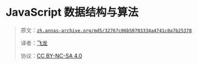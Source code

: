 # JavaScript 数据结构与算法

> 原文：[`zh.annas-archive.org/md5/32767c06b50703334a4741c0a7b25378`](https://zh.annas-archive.org/md5/32767c06b50703334a4741c0a7b25378)
> 
> 译者：[飞龙](https://github.com/wizardforcel)
> 
> 协议：[CC BY-NC-SA 4.0](http://creativecommons.org/licenses/by-nc-sa/4.0/)